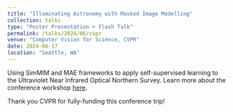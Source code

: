 ```yaml
---
title: "Illuminating Astronomy with Masked Image Modelling"
collection: talks
type: "Poster Presentation + Flash Talk"
permalink: /talks/2024/06/cvpr
venue: "Computer Vision for Science, CVPR"
date: 2024-06-17
location: "Seattle, WA"
---
```


Using SimMIM and MAE frameworks to apply self-supervised learning to the Ultraviolet Near Infrared Optical Northern Survey. Learn more about the conference workshop [here](https://sites.google.com/nyu.edu/computervisionforscience/). 

Thank you CVPR for fully-funding this conference trip!